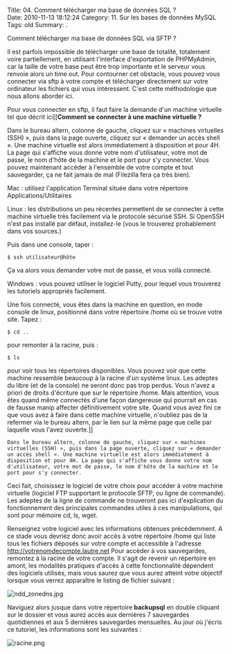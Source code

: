 Title: 04. Comment télécharger ma base de données SQL ?  
Date: 2010-11-13 18:12:24
Category: 11. Sur les bases de données MySQL
Tags: old
Summary:  . 

Comment télécharger ma base de données SQL via SFTP ? 

Il est parfois impossible de télécharger une base de totalité, totalement voire partiellement, en utilisant l'interface d'exportation de PHPMyAdmin, car la taille de votre base peut être trop importante et le serveur vous renvoie alors un time out. Pour contourner cet obstacle, vous pouvez vous connecter via sftp à votre compte et télécharger directement sur votre ordinateur les fichiers qui vous intéressent. C'est cette méthodologie que nous allons aborder ici.

Pour vous connecter en sftp, il faut faire la demande d'un machine virtuelle tel que décrit ici[[**Comment se connecter à une machine virtuelle ?** 

Dans le bureau altern, colonne de gauche, cliquez sur « machines virtuelles (SSH) », puis dans la page ouverte, cliquez sur « demander un accès shell ». Une machine virtuelle est alors immédiatement à disposition et pour 4H. La page qui s'affiche vous donne votre nom d'utilisateur, votre mot de passe, le nom d'hôte de la machine et le port pour s'y connecter.
Vous pouvez maintenant accéder à l'ensemble de votre compte et tout sauvegarder, ça ne fait jamais de mal (Filezilla fera ça très bien).

Mac : utilisez l'application Terminal située dans votre répertoire Applications/Utilitaires

Linux : les distributions un peu récentes permettent de se connecter à cette machine virtuelle très facilement via le protocole sécurisé SSH. Si OpenSSH n'est pas installé par défaut, installez-le (vous le trouverez probablement dans vos sources.)

Puis dans une console, taper :

````
$ ssh utilisateur@hôte
````

Ça va alors vous demander votre mot de passe, et vous voilà connecté.

Windows : vous pouvez utiliser le logiciel Putty, pour lequel vous trouverez les tutoriels appropriés facilement.

Une fois connecté, vous êtes dans la machine en question, en mode console de linux, positionné dans votre répertoire /home où se trouve votre site. Tapez :

````
$ cd ..
````

pour remonter à la racine, puis :

````
$ ls
````

pour voir tous les répertoires disponibles. Vous pouvez voir que cette machine ressemble beaucoup à la racine d'un système linux. Les adeptes du libre (et de la console) ne seront donc pas trop perdus.
Vous n'avez a priori de droits d'écriture que sur le répertoire /home. Mais attention, vous êtes quand même connectés d'une façon dangereuse qui pourrait en cas de fausse manip affecter définitivement votre site.
Quand vous avez fini ce que vous avez à faire dans cette machine virtuelle, n'oubliez pas de la refermer via le bureau altern, par le lien sur la même page que celle par laquelle vous l'avez ouverte.]]


    Dans le bureau altern, colonne de gauche, cliquez sur « machines virtuelles (SSH) », puis dans la page ouverte, cliquez sur « demander un accès shell ». Une machine virtuelle est alors immédiatement à disposition et pour 4H. La page qui s'affiche vous donne votre nom d'utilisateur, votre mot de passe, le nom d'hôte de la machine et le port pour s'y connecter.

Ceci fait, choisissez le logiciel de votre choix pour accéder à votre machine virtuelle (logiciel FTP supportant le protocole SFTP, ou ligne de commande). Les adeptes de la ligne de commande ne trouveront pas ici d'explication du fonctionnement des principales commandes utiles à ces manipulations, qui sont pour mémoire cd, ls, wget.

Renseignez votre logiciel avec les informations obtenues précédemment. A ce stade vous devriez donc avoir accès à votre répertoire /home qui liste tous les fichiers déposés sur votre compte et accessible à l'adresse http://votrenomdecompte.lautre.net
Pour accéder à vos sauvegardes, remontez à la racine de votre compte. Il s'agit de revenir un répertoire en amont, les modalités pratiques d'accès à cette fonctionnalité dépendent des logiciels utilisés, mais vous saurez que vous aurez atteint votre objectif lorsque vous verrez apparaître le listing de fichier suivant :

<img src="/img/ndd_zonedns.jpg" title="to complete" alt="ndd_zonedns.jpg" />

Naviguez alors jusque dans votre répertoire **backupsql** en double cliquant sur le dossier et vous aurez accès aux dernières 7 sauvegardes quotidiennes et aux 5 dernières sauvegardes mensuelles. Au jour où j'écris ce tutoriel, les informations sont les suivantes :


<img src="/img/racine.png" title="to complete" alt="racine.png" />
